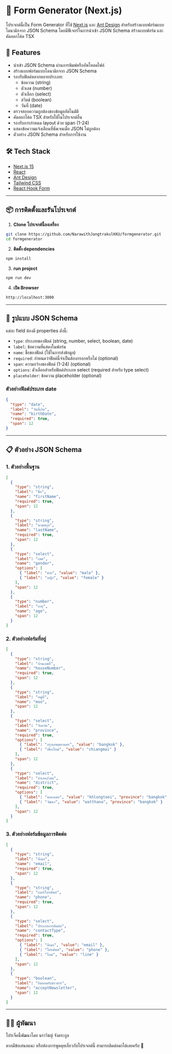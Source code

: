 # 📝 Form Generator (Next.js)

โปรเจกต์นี้เป็น Form Generator ที่ใช้ [Next.js](https://nextjs.org/) และ [Ant Design](https://ant.design/) สำหรับสร้างแบบฟอร์มแบบไดนามิกจาก JSON Schema โดยมีฟีเจอร์ในการนำเข้า JSON Schema สร้างแบบฟอร์ม และคัดลอกโค้ด TSX

## 🚀 Features

- นำเข้า JSON Schema ผ่านการพิมพ์หรืออัพโหลดไฟล์
- สร้างแบบฟอร์มแบบไดนามิกจาก JSON Schema
- รองรับฟิลด์หลากหลายประเภท:
  - ข้อความ (string)
  - ตัวเลข (number)
  - ตัวเลือก (select)
  - สวิตช์ (boolean)
  - วันที่ (date)
- ตรวจสอบความถูกต้องของข้อมูลอัตโนมัติ
- คัดลอกโค้ด TSX สำหรับใช้ในโปรเจกต์อื่น
- รองรับการกำหนด layout ด้วย span (1-24)
- แสดงข้อความแจ้งเตือนที่ชัดเจนเมื่อ JSON ไม่ถูกต้อง
- ตัวอย่าง JSON Schema สำหรับการใช้งาน

## 🛠️ Tech Stack

- [Next.js 15](https://nextjs.org/)
- [React](https://reactjs.org/)
- [Ant Design](https://ant.design/)
- [Tailwind CSS](https://tailwindcss.com/)
- [React Hook Form](https://react-hook-form.com/)

---

## 📦 การติดตั้งและรันโปรเจกต์

1. **Clone โปรเจกต์นี้ลงเครื่อง**

```bash
git clone https://github.com/NarawithJangtrakulKKU/formgenerator.git
cd formgenerator
```

2. **ติดตั้ง dependencies**

```bash
npm install 
```

3. **run project** 

```bash
npm run dev 
```

4. **เปิด Browser**
```bash
http://localhost:3000
```

---

## 📝 รูปแบบ JSON Schema

แต่ละ field ต้องมี properties ดังนี้:
- `type`: ประเภทของฟิลด์ (string, number, select, boolean, date)
- `label`: ข้อความที่แสดงในฟอร์ม
- `name`: ชื่อของฟิลด์ (ใช้ในการส่งข้อมูล)
- `required`: กำหนดว่าฟิลด์นี้จำเป็นต้องกรอกหรือไม่ (optional)
- `span`: ความกว้างของฟิลด์ (1-24) (optional)
- `options`: ตัวเลือกสำหรับฟิลด์ประเภท select (required สำหรับ type select)
- `placeholder`: ข้อความ placeholder (optional)

### ตัวอย่างฟิลด์ประเภท date
```json
{
  "type": "date",
  "label": "วันที่เกิด",
  "name": "birthDate",
  "required": true,
  "span": 12
}
```

---

## 📋 ตัวอย่าง JSON Schema

### 1. ตัวอย่างพื้นฐาน
```json
[
  {
    "type": "string",
    "label": "ชื่อ",
    "name": "firstName",
    "required": true,
    "span": 12
  },
  {
    "type": "string",
    "label": "นามสกุล",
    "name": "lastName",
    "required": true,
    "span": 12
  },
  {
    "type": "select",
    "label": "เพศ",
    "name": "gender",
    "options": [
      { "label": "ชาย", "value": "male" },
      { "label": "หญิง", "value": "female" }
    ],
    "span": 12
  },
  {
    "type": "number",
    "label": "อายุ",
    "name": "age",
    "span": 12
  }
]
```

### 2. ตัวอย่างฟอร์มที่อยู่
```json
[
  {
    "type": "string",
    "label": "บ้านเลขที่",
    "name": "houseNumber",
    "required": true,
    "span": 12
  },
  {
    "type": "string",
    "label": "หมู่ที่",
    "name": "moo",
    "span": 12
  },
  {
    "type": "select",
    "label": "จังหวัด",
    "name": "province",
    "required": true,
    "options": [
      { "label": "กรุงเทพมหานคร", "value": "bangkok" },
      { "label": "เชียงใหม่", "value": "chiangmai" }
    ],
    "span": 12
  },
  {
    "type": "select",
    "label": "อำเภอ/เขต",
    "name": "district",
    "required": true,
    "options": [
      { "label": "คลองเตย", "value": "khlongtoei", "province": "bangkok" },
      { "label": "วัฒนา", "value": "watthana", "province": "bangkok" }
    ],
    "span": 12
  }
]
```

### 3. ตัวอย่างฟอร์มข้อมูลการติดต่อ
```json
[
  {
    "type": "string",
    "label": "อีเมล",
    "name": "email",
    "required": true,
    "span": 12
  },
  {
    "type": "string",
    "label": "เบอร์โทรศัพท์",
    "name": "phone",
    "required": true,
    "span": 12
  },
  {
    "type": "select",
    "label": "ประเภทการติดต่อ",
    "name": "contactType",
    "required": true,
    "options": [
      { "label": "อีเมล", "value": "email" },
      { "label": "โทรศัพท์", "value": "phone" },
      { "label": "ไลน์", "value": "line" }
    ],
    "span": 12
  },
  {
    "type": "boolean",
    "label": "ยินยอมรับข่าวสาร",
    "name": "acceptNewsletter",
    "span": 12
  }
]
```

---

## 👨‍💻 ผู้พัฒนา

โปรเจ็คนี้พัฒนาโดย นราวิชญ์ จังตระกูล 

หากมีข้อเสนอแนะ หรือต้องการพูดคุยเกี่ยวกับโปรเจกต์นี้ สามารถติดต่อมาได้เลยครับ 🙌
